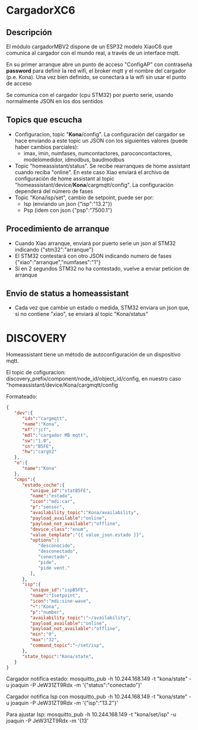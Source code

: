 # CargadorXC6

## Descripción
El módulo cargadorMBV2 dispone de un ESP32 modelo XiaoC6 que comunica al cargador con el mundo real, a través de un interface mqtt.

En su primer arranque abre un punto de acceso "ConfigAP" con contraseña **password** para definir la red wifi, el broker mqtt y el nombre del cargador (p.e. Kona). Una vez bien definido, se conectará a la wifi sin usar el punto de acceso

Se comunica con el cargador (cpu STM32) por puerto serie, usando normalmente JSON en los dos sentidos

## Topics que escucha
*  Configuracion, topic "**Kona**/config". La configuración del cargador se hace enviando a este topic un JSON con los siguientes valores (puede haber cambios parciales):
    * imax, imin, numfases, numcontactores, paroconcontactores, modelomedidor, idmodbus, baudmodbus
*  Topic "homeassistant/status". Se recibe rearranques de home assistant cuando reciba "online". En este caso Xiao enviará el archivo de configuración de home assistant al topic "homeassistant/device/**Kona**/cargmqtt/config". La configuración dependerá del número de fases
*  Topic "Kona/isp/set", cambio de setpoint, puede ser por:
    * Isp (enviando un json {"isp":"13.2"})
    * Psp (idem con json {"psp":"7500.1"}

## Procedimiento de arranque
*  Cuando Xiao arranque, enviará por puerto serie un json al STM32 indicando {"stm32":"arranque"}
*  El STM32 contestará con otro JSON indicando numero de fases {"xiao":"arranque","numfases":"1"}
* Si en 2 segundos STM32 no ha contestado, vuelve a enviar peticion de arranque

## Envio de status a homeassistant
*  Cada vez que cambie un estado o medida, STM32 enviara un json que, si no contiene "xiao", se enviará al topic "Kona/status"

# DISCOVERY
Homeassistant tiene un método de autoconfiguración de un dispositivo mqtt. 

El topic de cofiguracion: discovery_prefix/component/node_id/object_id/config, en nuestro caso "homeassistant/device/Kona/cargmqtt/config

Formateado:
```json
{
   "dev":{
      "ids":"cargmqtt",
      "name":"Kona",
      "mf":"jcf",
      "mdl":"cargador MB mqtt",
      "sw":"1.0",
      "sn":"B5FE",
      "hw":"cargV2"
   },
   "o":{
      "name":"Kona"
   },
   "cmps":{
      "estado_coche":{
         "unique_id":"statB5FE",
         "name":"estado",
         "icon":"mdi:car",
         "p":"sensor",
         "availability_topic":"Kona/availability",
         "payload_available":"online",
         "payload_not_available":"offline",
         "device_class":"enum",
         "value_template":"{{ value_json.estado }}",
         "options":[
            "desconocido",
            "desconectado",
            "conectado",
            "pide",
            "pide vent."
         ],
      },
      "isp":{
         "unique_id":"ispB5FE",
         "name":"Isetpoint",
         "icon":"mdi:sine-wave",
         "~":"Kona",
         "p":"number",
         "availability_topic":"~/availability",
         "payload_available":"online",
         "payload_not_available":"offline",
         "min":"0",
         "max":"32",
         "command_topic":"~/set/isp",
      },
      "state_topic":"Kona/state",
   }
}
```
Cargador notifica estado: mosquitto_pub -h 10.244.168.149 -t "kona/state" -u joaquin -P JeW31ZT9Rdx -m '{"status":"conectado"}'

Cargador notifica Isp con mosquitto_pub -h 10.244.168.149 -t "kona/state" -u joaquin -P JeW31ZT9Rdx -m '{"isp":"13.2"}'

Para ajustar Isp: mosquitto_pub -h 10.244.168.149 -t "kona/set/isp" -u joaquin -P JeW31ZT9Rdx -m '{13'

